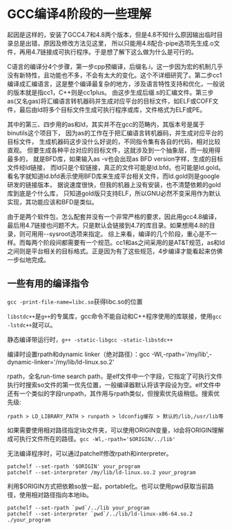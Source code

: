 # GCC编译4阶段的一些理解

起因是这样的，安装了GCC4.7和4.8两个版本，但是4.8不知什么原因输出临时目录总是出错，原因及修改方法见这里，
所以只能用4.8配合-pipe选项先生成.o文件，再用4.7链接成可执行程序。于是想了解下这么做为什么是可行的。

C语言的编译分4个步骤，第一步cpp预编译，后缀名.i，这一步因为宏的机制几乎没有新特性，且功能也不多，不会有太大的变化。这个不详细研究了。第二步cc1编译成汇编语言，这是整个编译最复杂的地方，涉及语言特性支持和优化，一般说的版本就是指cc1，C++则是cc1plus。
由这步生成后缀.s的汇编文件。第三步as(又名gas)将汇编语言转机器码并生成对应平台的目标文件，如ELF或COFF文件，最后由ld将多个目标文件生成可执行程序或库，文件格式为ELF或PE。

其中的第三、四步用的as和ld，其实并不在gcc的范畴内，其版本号是属于binutils这个项目下，
因为as的工作在于把汇编语言转机器码，并生成对应平台的目标文件，
生成机器码这步没什么好说的，不同指令集有各自的代码，相对比较直观。
但要生成各种平台对应的目标文件，这就涉及到一个抽象层，而一般用得最多的，
就是BFD库，如果输入as -v也会出现as BFD version字样，生成的目标文件经ld链接，
而ld只是个软链接，真正的文件可能是ld.bfd，也可能是ld.gold。
看名字就知道ld.bfd表示使用BFD库来生成平台相关文件，而ld.gold则是google研发的链接版本，
据说速度很快，但我的机器上没有安装，也不清楚依赖的gold库到底是个什么库，
只知道gold版只支持ELF，所以GNU必然不变采用作为默认实现，其功能应该和BFD是类似。

由于是两个软件包，怎么配套并没有一个非常严格的要求，因此用gcc4.8编译，最后用4.7链接也问题不大。只是默认会链接到4.7的库目录。如果想用4.8的目录，则可用用--sysroot选项来指定。
综上来看，编译的几个阶段，重心是不一样。而每两个阶段间都需要有一个规范。cc1和as之间采用的是AT&T规范，as和ld之间则是平台相关的目标格式。正是因为有了这些规范，4步编译才能看起来仿佛一步似地完成。

## 一些有用的编译指令

`gcc -print-file-name=libc.so`获得libc.so的位置

`libstdc++`是`g++`的专属库，gcc命令不能自动和C++程序使用的库联接，使用`gcc -lstdc++`就可以。

静态编译带运行时，`g++ -static-libgcc -static-libstdc++`

编译时设置rpath和dynamic linker（绝对路径）：gcc -Wl,-rpath='/my/lib',-dynamic-linker='/my/lib/ld-linux.so.2'

rpath，全名run-time search path，是elf文件中一个字段，它指定了可执行文件执行时搜索so文件的第一优先位置，一般编译器默认将该字段设为空。elf文件中还有一个类似的字段runpath，其作用与rpath类似，但搜索优先级稍低。搜索优先级:

`rpath > LD_LIBRARY_PATH > runpath > ldconfig缓存 > 默认的/lib,/usr/lib等`

如果需要使用相对路径指定lib文件夹，可以使用ORIGIN变量，ld会将ORIGIN理解成可执行文件所在的路径。`gcc -Wl,-rpath='$ORIGIN/../lib'`

无法编译程序时，可以通过patchelf修改rpath和interpreter。

```
patchelf --set-rpath '$ORIGIN' your_program
patchelf --set-interpreter /my/lib/ld-linux.so.2 your_program
```

利用$ORIGIN方式把依赖so放一起，portable化。也可以使用pwd获取当前路径，使用相对路径指向本地lib。

```
patchelf --set-rpath `pwd`/../lib your_program
patchelf --set-interpreter `pwd`/../lib/ld-linux-x86-64.so.2 ./your_program
```